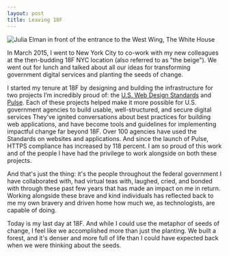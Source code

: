 ```yaml
---
layout: post
title: Leaving 18F
---
```


![Julia Elman in front of the entrance to the West Wing, The White House](/assets/images/julia-elman-ww.jpg)

In March 2015, I went to New York City to co-work with my new colleagues at the then-budding 18F NYC location (also referred to as "the beige"). We went out for lunch and talked about all our ideas for transforming government digital services and planting the seeds of change.

I started my tenure at 18F by designing and building the infrastructure for two projects I’m incredibly proud of: the [U.S. Web Design Standards](https://standards.usa.gov/) and [Pulse](https://pulse.cio.gov/). Each of these projects helped make it more possible for U.S. government agencies to build usable, well-structured, and secure digital services They’ve ignited conversations about best practices for building web applications,  and have become tools and guidelines for implementing impactful change far beyond 18F. Over 100 agencies have used the Standards on websites and applications. And since the launch of Pulse, HTTPS compliance has increased by 118 percent. I am so proud of this work and of the people I have had the privilege to work alongside on both these projects.

And that's just the thing: it's the people throughout the federal government I have collaborated with, had virtual teas with, laughed, cried, and bonded with through these past few years that has made an impact on me in return. Working alongside these brave and kind individuals has reflected back to me my own bravery and driven home how much we, as technologists, are capable of doing.

Today is my last day at 18F. And while I could use the metaphor of seeds of change, I feel like we accomplished more than just the planting. We built a forest, and it's denser and more full of life than I could have expected back when we were thinking about the seeds.
